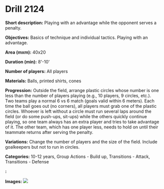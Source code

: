 # Drill 2124

**Short description:**
Playing with an advantage while the opponent serves a penalty.

**Objectives:**
Basics of technique and individual tactics. Playing with an advantage.

**Area (mxm):**
40x20

**Duration (min):**
8'-10'

**Number of players:**
All players

**Materials:**
Balls, printed shirts, cones

**Progression:**
Outside the field, arrange plastic circles whose number is one less than the number of players playing (e.g., 10 players, 9 circles, etc.). Two teams play a normal 6 vs 6 match (goals valid within 6 meters). Each time the ball goes out (no corners), all players must grab one of the plastic circles. Whoever is left without a circle must run several laps around the field (or do some push-ups, sit-ups) while the others quickly continue playing, so one team always has an extra player and tries to take advantage of it. The other team, which has one player less, needs to hold on until their teammate returns after serving the penalty.

**Variations:**
Change the number of players and the size of the field. Include goalkeepers but not to run in circles.

**Categories:**
10-12 years, Group Actions - Build up, Transitions - Attack, Transitions - Defense

**:**


**Images:**
![](https://www.coachingfutsal.com/\images\bc876997-99f6-44d8-b52e-1051bea71167_299.png)

